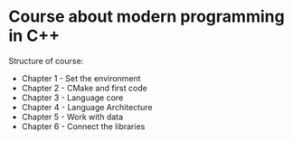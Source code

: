 # Course about modern programming in C++

Structure of course:
+ Chapter 1 - Set the environment
+ Chapter 2 - CMake and first code
+ Chapter 3 - Language core
+ Chapter 4 - Language Architecture
+ Chapter 5 - Work with data
+ Chapter 6 - Connect the libraries
